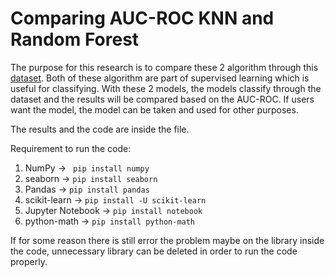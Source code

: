 # Comparing AUC-ROC KNN and Random Forest
The purpose for this research is to compare these 2 algorithm through this [dataset](https://www.kaggle.com/datasets/uciml/breast-cancer-wisconsin-data).
Both of these algorithm are part of supervised learning which is useful for classifying. With these 2 models, the models classify through the dataset and the results will be compared based on the AUC-ROC. If users want the model, the model can be taken and used for other purposes.

The results and the code are inside the file.

Requirement to run the code:
1. NumPy -> ``` pip install numpy```
2. seaborn -> ```pip install seaborn```
3. Pandas -> ```pip install pandas```
4. scikit-learn -> ```pip install -U scikit-learn```
5. Jupyter Notebook -> ```pip install notebook```
6. python-math -> ```pip install python-math```

If for some reason there is still error the problem maybe on the library inside the code, unnecessary library can be deleted in order to run the code properly.

